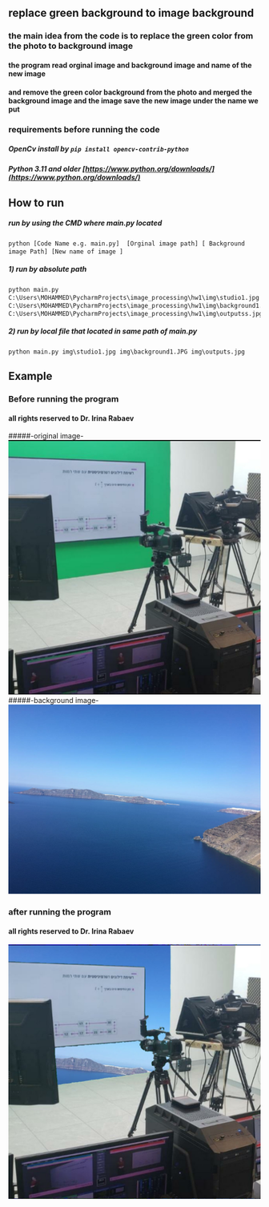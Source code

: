 ## replace green background to image background

### the main idea from the code is to replace the green color from the photo to background image
#### the program read orginal image and background image and name of the new image 
#### and remove the green color background from the photo and merged the background image and the image save the new image under the name we put  
### ******requirements before running the code******
##### OpenCv install by `pip install opencv-contrib-python`
##### Python 3.11 and older [https://www.python.org/downloads/](https://www.python.org/downloads/)

## How to run
   ##### run by using the CMD where main.py located 
    python [Code Name e.g. main.py]  [Orginal image path] [ Background image Path] [New name of image ]
   ##### 1) run by absolute path 
    python main.py C:\Users\MOHAMMED\PycharmProjects\image_processing\hw1\img\studio1.jpg C:\Users\MOHAMMED\PycharmProjects\image_processing\hw1\img\background1.JPG C:\Users\MOHAMMED\PycharmProjects\image_processing\hw1\img\outputss.jpg
   ##### 2) run by local file that located in same path of main.py 
    python main.py img\studio1.jpg img\background1.JPG img\outputs.jpg

## Example
### Before running the program 
#### all rights reserved to  Dr. Irina Rabaev 
#####-original image-
![alt text](https://github.com/mohammedabbas2000/image_processing/blob/main/hw1/img/studio1.jpg?raw=true)
#####-background image-
![alt text](https://github.com/mohammedabbas2000/image_processing/blob/main/hw1/img/background3.JPG?raw=true)
### after running the program 
#### all rights reserved to  Dr. Irina Rabaev 

![alt text](https://github.com/mohammedabbas2000/image_processing/blob/main/hw1/img/output.jpg?raw=true)

